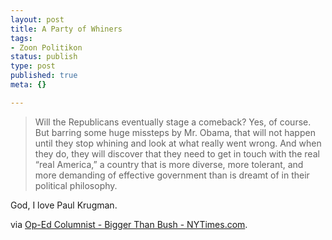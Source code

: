 ```yaml
--- 
layout: post
title: A Party of Whiners
tags: 
- Zoon Politikon
status: publish
type: post
published: true
meta: {}

---
```

<blockquote>Will the Republicans eventually stage a comeback? Yes, of course. But barring some huge missteps by Mr. Obama, that will not happen until they stop whining and look at what really went wrong. And when they do, they will discover that they need to get in touch with the real “real America,” a country that is more diverse, more tolerant, and more demanding of effective government than is dreamt of in their political philosophy.</blockquote>
God, I love Paul Krugman.

via <a href="http://www.nytimes.com/2009/01/02/opinion/02krugman.html">Op-Ed Columnist - Bigger Than Bush - NYTimes.com</a>.
